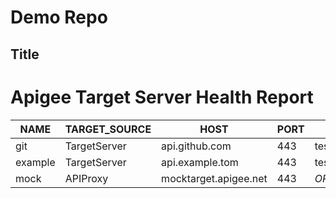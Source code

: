 # Demo Repo

## Title

# Apigee Target Server Health Report

NAME | TARGET_SOURCE | HOST | PORT | ENV | STATUS | INFO
--- | --- | --- | --- | --- | --- | ---
git | TargetServer | api.github.com | 443 | test | STATUS_UNKNOWN
example | TargetServer | api.example.tom | 443 | test | STATUS_UNKNOWN
mock | APIProxy | mocktarget.apigee.net | 443 | _ORG_API_ | STATUS_UNKNOWN
